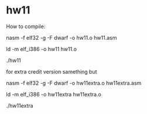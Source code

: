 # hw11

How to compile: 

nasm -f elf32 -g -F dwarf -o hw11.o hw11.asm

ld -m elf_i386 -o hw11 hw11.o

./hw11

for extra credit version samething but 

nasm -f elf32 -g -F dwarf -o hw11extra.o hw11extra.asm

ld -m elf_i386 -o hw11extra hw11extra.o

./hw11extra
